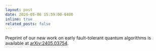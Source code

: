 ```yaml
---
layout: post
date: 2024-05-06 15:59:00-0400
inline: true
related_posts: false
---
```


Preprint of our new work on early fault-tolerant quantum algorithms is available at [arXiv:2405.03754](https://arxiv.org/abs/2405.03754).
